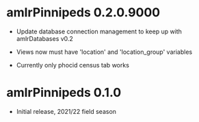 # amlrPinnipeds 0.2.0.9000

* Update database connection management to keep up with amlrDatabases v0.2

* Views now must have 'location' and 'location_group' variables

* Currently only phocid census tab works


# amlrPinnipeds 0.1.0

* Initial release, 2021/22 field season
